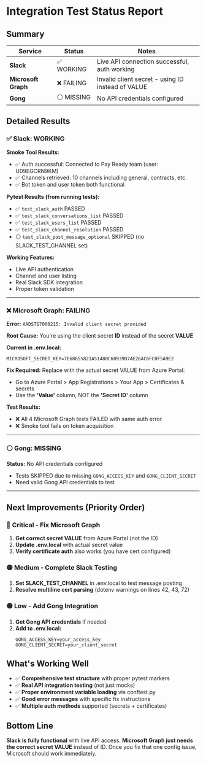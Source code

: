 # Integration Test Status Report

## Summary

| Service | Status | Notes |
|---------|--------|-------|
| **Slack** | ✅ WORKING | Live API connection successful, auth working |
| **Microsoft Graph** | ❌ FAILING | Invalid client secret - using ID instead of VALUE |
| **Gong** | ⚪ MISSING | No API credentials configured |

## Detailed Results

### ✅ Slack: WORKING
**Smoke Tool Results:**
- ✅ Auth successful: Connected to Pay Ready team (user: U09EGCRN9KM)
- ✅ Channels retrieved: 10 channels including general, contracts, etc.
- ✅ Bot token and user token both functional

**Pytest Results (from running tests):**
- ✅ `test_slack_auth` PASSED
- ✅ `test_slack_conversations_list` PASSED  
- ✅ `test_slack_users_list` PASSED
- ✅ `test_slack_channel_resolution` PASSED
- ⚪ `test_slack_post_message_optional` SKIPPED (no SLACK_TEST_CHANNEL set)

**Working Features:**
- Live API authentication
- Channel and user listing
- Real Slack SDK integration
- Proper token validation

---

### ❌ Microsoft Graph: FAILING
**Error:** `AADSTS7000215: Invalid client secret provided`

**Root Cause:** You're using the client secret **ID** instead of the secret **VALUE**

**Current in .env.local:**
```
MICROSOFT_SECRET_KEY=7E68655821A51480C60939D7AE26AC6FC0F5A9E2
```

**Fix Required:** Replace with the actual secret VALUE from Azure Portal:
- Go to Azure Portal > App Registrations > Your App > Certificates & secrets
- Use the **'Value'** column, NOT the **'Secret ID'** column

**Test Results:**
- ❌ All 4 Microsoft Graph tests FAILED with same auth error
- ❌ Smoke tool fails on token acquisition

---

### ⚪ Gong: MISSING
**Status:** No API credentials configured
- Tests SKIPPED due to missing `GONG_ACCESS_KEY` and `GONG_CLIENT_SECRET`
- Need valid Gong API credentials to test

---

## Next Improvements (Priority Order)

### 🔴 **Critical - Fix Microsoft Graph**
1. **Get correct secret VALUE** from Azure Portal (not the ID)
2. **Update .env.local** with actual secret value
3. **Verify certificate auth** also works (you have cert configured)

### 🟡 **Medium - Complete Slack Testing** 
1. **Set SLACK_TEST_CHANNEL** in .env.local to test message posting
2. **Resolve multiline cert parsing** (dotenv warnings on lines 42, 43, 72)

### 🟢 **Low - Add Gong Integration**
1. **Get Gong API credentials** if needed
2. **Add to .env.local:**
   ```
   GONG_ACCESS_KEY=your_access_key
   GONG_CLIENT_SECRET=your_client_secret  
   ```

## What's Working Well

- ✅ **Comprehensive test structure** with proper pytest markers
- ✅ **Real API integration testing** (not just mocks)
- ✅ **Proper environment variable loading** via conftest.py
- ✅ **Good error messages** with specific fix instructions
- ✅ **Multiple auth methods** supported (secrets + certificates)

## Bottom Line

**Slack is fully functional** with live API access. **Microsoft Graph just needs the correct secret VALUE** instead of ID. Once you fix that one config issue, Microsoft should work immediately.
